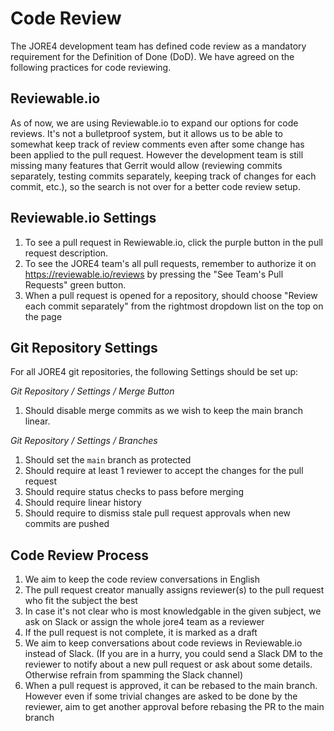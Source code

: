 # Code Review

The JORE4 development team has defined code review as a mandatory requirement for the Definition of Done (DoD). We have agreed on the following practices for code reviewing.

## Reviewable.io

As of now, we are using Reviewable.io to expand our options for code reviews. It's not a bulletproof system, but it allows us to be able to somewhat keep track of review comments even after some change has been applied to the pull request. However the development team is still missing many features that Gerrit would allow (reviewing commits separately, testing commits separately, keeping track of changes for each commit, etc.), so the search is not over for a better code review setup.

## Reviewable.io Settings

1. To see a pull request in Rewiewable.io, click the purple button in the pull request description.
2. To see the JORE4 team's all pull requests, remember to authorize it on https://reviewable.io/reviews by pressing the "See Team's Pull Requests" green button.
3. When a pull request is opened for a repository, should choose "Review each commit separately" from the rightmost dropdown list on the top on the page

## Git Repository Settings

For all JORE4 git repositories, the following Settings should be set up:

_Git Repository / Settings / Merge Button_
1. Should disable merge commits as we wish to keep the main branch linear.

_Git Repository / Settings / Branches_
1. Should set the `main` branch as protected
2. Should require at least 1 reviewer to accept the changes for the pull request
3. Should require status checks to pass before merging
4. Should require linear history
5. Should require to dismiss stale pull request approvals when new commits are pushed

## Code Review Process

1. We aim to keep the code review conversations in English
2. The pull request creator manually assigns reviewer(s) to the pull request who fit the subject the best
3. In case it's not clear who is most knowledgable in the given subject, we ask on Slack or assign the whole jore4 team as a reviewer
4. If the pull request is not complete, it is marked as a draft
5. We aim to keep conversations about code reviews in Reviewable.io instead of Slack. (If you are in a hurry, you could send a Slack DM to the reviewer to notify about a new pull request or ask about some details. Otherwise refrain from spamming the Slack channel)
6. When a pull request is approved, it can be rebased to the main branch. However even if some trivial changes are asked to be done by the reviewer, aim to get another approval before rebasing the PR to the main branch
